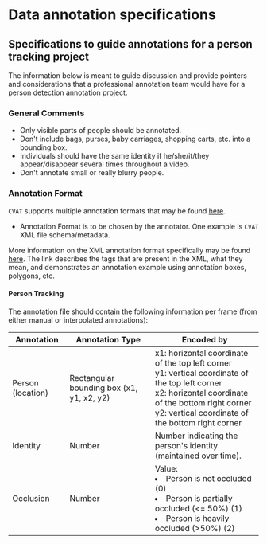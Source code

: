 # Data annotation specifications

## Specifications to guide annotations for a person tracking project

The information below is meant to guide discussion and provide pointers and considerations that a professional annotation team would have for a person detection annotation project.

### General Comments

- Only visible parts of people should be annotated.
- Don't include bags, purses, baby carriages, shopping carts, etc. into a bounding box.
- Individuals should have the same identity if he/she/it/they appear/disappear several times throughout a video.
- Don't annotate small or really blurry people.

### Annotation Format

`CVAT` supports multiple annotation formats that may be found [here](https://opencv.github.io/cvat/docs/manual/advanced/formats/).

- Annotation Format is to be chosen by the annotator. One example is `CVAT` XML file schema/metadata.

More information on the XML annotation format specifically may be found [here](https://opencv.github.io/cvat/docs/manual/advanced/xml_format/).
The link describes the tags that are present in the XML, what they mean, 
and demonstrates an annotation example using annotation boxes, polygons, etc.

#### Person Tracking

The annotation file should contain the following information per frame
(from either manual or interpolated annotations):

| Annotation        | Annotation Type                             | Encoded by                                                                                                                                                                                                             |
|-------------------|---------------------------------------------|------------------------------------------------------------------------------------------------------------------------------------------------------------------------------------------------------------------------|
| Person (location) | Rectangular bounding box (x1, y1, x2, y2)   | x1: horizontal coordinate of the top left corner <br> y1: vertical coordinate of the top left corner <br> x2: horizontal coordinate of the bottom right corner <br> y2: vertical coordinate of the bottom right corner |
| Identity          | Number                                      | Number indicating the person's identity (maintained over time). |
| Occlusion  | Number                                      | Value: <li> Person is not occluded (0) <li> Person is partially occluded (<= 50%) (1) <li> Person is heavily occluded (>50%) (2) |
